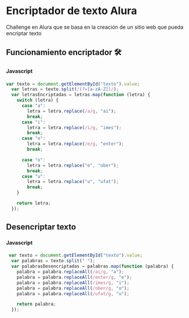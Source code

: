 # Encriptador de texto Alura

Challenge en Alura que se basa en la creación de un sitio web que pueda encriptar texto


## Funcionamiento encriptador 🛠️

#### Javascript　

```javascript
var texto = document.getElementById("texto").value;
  var letras = texto.split(/(?=[a-zA-Z])/);
  var letrasEncriptadas = letras.map(function (letra) {
    switch (letra) {
      case "a":
        letra = letra.replace(/a/g, "ai");
        break;
      case "i":
        letra = letra.replace(/i/g, "imes");
        break;
      case "e":
        letra = letra.replace(/e/g, "enter");
        break;

      case "o":
        letra = letra.replace("o", "ober");
        break;
      case "u":
        letra = letra.replace("u", "ufat");
        break;
    }

    return letra;
  });

```

## Desencriptar texto
#### Javascript　

```javascript
 var texto = document.getElementById("texto").value;
  var palabras = texto.split(" ");
  var palabrasDesencriptadas = palabras.map(function (palabra) {
    palabra = palabra.replaceAll(/ai/g, "a");
    palabra = palabra.replaceAll(/enter/g, "e");
    palabra = palabra.replaceAll(/imes/g, "i");
    palabra = palabra.replaceAll(/ober/g, "o");
    palabra = palabra.replaceAll(/ufat/g, "u");

    return palabra;
  });
```
 
